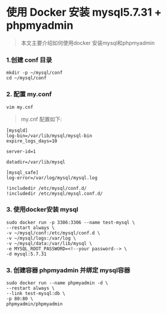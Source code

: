 # 使用 Docker 安装 mysql5.7.31 + phpmyadmin
> 本文主要介绍如何使用docker 安装mysql和phpmyadmin

### 1.创建 conf 目录
```
mkdir -p ~/mysql/conf
cd ~/mysql/conf
```

### 2. 配置 my.conf

```
vim my.cnf
```

> my.cnf 配置如下:
```
[mysqld]
log-bin=/var/lib/mysql/mysql-bin
expire_logs_days=10

server-id=1

datadir=/var/lib/mysql

[mysql_safe]
log-error=/var/log/mysql/mysql.log

!includedir /etc/mysql/conf.d/
!includedir /etc/mysql/mysql.conf.d/
```

### 3. 使用docker安装 mysql

```
sudo docker run -p 3306:3306 --name test-mysql \
--restart always \
-v ~/mysql/conf:/etc/mysql/conf.d \
-v ~/mysql/logs:/var/log \
-v ~/mysql/data:/var/lib/mysql \
-e MYSQL_ROOT_PASSWORD=<!--your password--> \
-d mysql:5.7.31
```

### 3. 创建容器 phpmyadmin 并绑定 mysql容器
```
sudo docker run --name phpmyadmin -d \
--restart always \
--link test-mysql:db \
-p 80:80 \
phpmyadmin/phpmyadmin
``` 